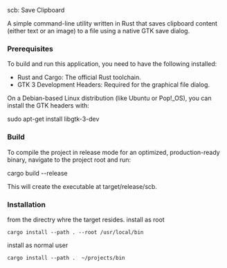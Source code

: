 scb: Save Clipboard

A simple command-line utility written in Rust that saves clipboard content (either text or an image) to a file using a native GTK save dialog.

### Prerequisites

To build and run this application, you need to have the following installed:

* Rust and Cargo: The official Rust toolchain.
* GTK 3 Development Headers: Required for the graphical file dialog.

On a Debian-based Linux distribution (like Ubuntu or Pop!_OS), you can install the GTK headers with:

sudo apt-get install libgtk-3-dev

### Build

To compile the project in release mode for an optimized, production-ready binary, navigate to the project root and run:

cargo build --release

This will create the executable at target/release/scb.

### Installation
from the directry whre the target resides. 
install as root

	cargo install --path . --root /usr/local/bin

install as normal user

	cargo install --path .  ~/projects/bin
